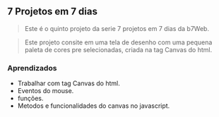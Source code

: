 ## 7 Projetos em 7 dias 

>Este é o quinto projeto da serie 7 projetos em 7 dias da b7Web.

>Este projeto consite em uma tela de desenho com uma pequena paleta de cores pre selecionadas,
>criada na tag Canvas do html.

### Aprendizados

* Trabalhar com tag Canvas do html.
* Eventos do mouse.
* funções.
* Metodos e funcionalidades do canvas no javascript.